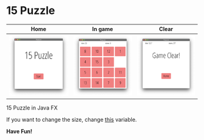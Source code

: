 # 15 Puzzle

| Home                                                                      | In game                                                                   | Clear                                                                       |
|---------------------------------------------------------------------------|---------------------------------------------------------------------------|-----------------------------------------------------------------------------|
| ![Home](https://github.com/buttercrab/15-puzzle/blob/master/img/home.png) | ![Game](https://github.com/buttercrab/15-puzzle/blob/master/img/game.png) | ![Clear](https://github.com/buttercrab/15-puzzle/blob/master/img/clear.png) |

15 Puzzle in Java FX

If you want to change the size, change [this](https://github.com/buttercrab/15-puzzle/blob/master/src/sample/Main.java#L9) variable.

**Have Fun!**